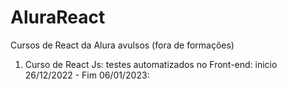 # AluraReact

Cursos de React da Alura avulsos (fora de formações)

1. Curso de React Js: testes automatizados no Front-end: inicio 26/12/2022 - Fim 06/01/2023:
